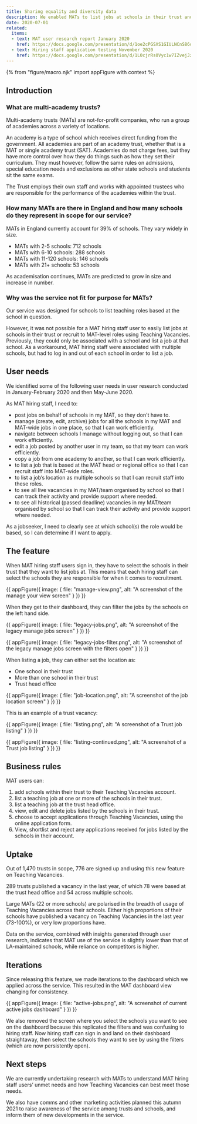 ```yaml
---
title: Sharing equality and diversity data
description: We enabled MATs to list jobs at schools in their trust and at the trust head office.
date: 2020-07-01
related:
  items:
  - text: MAT user research report January 2020
    href: https://docs.google.com/presentation/d/1oe2cPGSXS1GIULNCnS86oGImmgyIxFQ6A-gHEc3oCMY/edit#slide=id.g76c9fc18ce_0_287
  - text: Hiring staff application testing November 2020
    href: https://docs.google.com/presentation/d/1L0cjrRs0Vyc1w7IZvejJzbrkgSRBcvknISN63VbBpJw/edit?usp=sharing
---
```


{% from "figure/macro.njk" import appFigure with context %}

## Introduction

### What are multi-academy trusts?

Multi-academy trusts (MATs) are not-for-profit companies, who run a group of academies across a variety of locations.

An academy is a type of school which receives direct funding from the government. All academies are part of an academy trust, whether that is a MAT or single academy trust (SAT). Academies do not charge fees, but they have more control over how they do things such as how they set their curriculum. They must however, follow the same rules on admissions, special education needs and exclusions as other state schools and students sit the same exams.

The Trust employs their own staff and works with appointed trustees who are responsible for the performance of the academies within the trust.

###  How many MATs are there in England and how many schools do they represent in scope for our service?

MATs in England currently account for 39% of schools. They vary widely in size.

* MATs with 2-5 schools: 712 schools
* MATs with 6-10 schools: 288 schools
* MATs with 11-120 schools: 146 schools
* MATs with 21+ schools: 53 schools

As academisation continues, MATs are predicted to grow in size and increase in number.

###  Why was the service not fit for purpose for MATs?

Our service was designed for schools to list teaching roles based at the school in question.

However, it was not possible for a MAT hiring staff user to easily list jobs at schools in their trust or recruit to MAT-level roles using Teaching Vacancies. Previously, they could only be associated with a school and list a job at that school. As a workaround, MAT hiring staff were associated with multiple schools, but had to log in and out of each school in order to list a job.

## User needs

We identified some of the following user needs in user research conducted in January-February 2020 and then May-June 2020.  

As MAT hiring staff, I need to:
* post jobs on behalf of schools in my MAT, so they don't have to.
* manage (create, edit, archive) jobs for all the schools in my MAT and MAT-wide jobs in one place, so that I can work efficiently.
* navigate between schools I manage without logging out, so that I can work efficiently.
* edit a job posted by another user in my team, so that my team can work efficiently.
* copy a job from one academy to another, so that I can work efficiently.
* to list a job that is based at the MAT head or regional office so that I can recruit staff into MAT-wide roles.
* to list a job’s location as multiple schools so that I can recruit staff into these roles.
* to see all live vacancies in my MAT/team organised by school so that I can track their activity and provide support where needed.
* to see all historical (passed deadline) vacancies in my MAT/team organised by school so that I can track their activity and provide support where needed.

As a jobseeker, I need to clearly see at which school(s) the role would be based, so I can determine if I want to apply.

## The feature

When MAT hiring staff users sign in, they have to select the schools in their trust that they want to list jobs at. This means that each hiring staff can select the schools they are responsible for when it comes to recruitment.

{{ appFigure({
  image: {
    file: "manage-view.png",
    alt: "A screenshot of the manage your view screen"
  }
}) }}

When they get to their dashboard, they can filter the jobs by the schools on the left hand side.

{{ appFigure({
  image: {
    file: "legacy-jobs.png",
    alt: "A screenshot of the legacy manage jobs screen"
  }
}) }}

{{ appFigure({
  image: {
    file: "legacy-jobs-filter.png",
    alt: "A screenshot of the legacy manage jobs screen with the filters open"
  }
}) }}

When listing a job, they can either set the location as:

* One school in their trust
* More than one school in their trust
* Trust head office

{{ appFigure({
  image: {
    file: "job-location.png",
    alt: "A screenshot of the job location screen"
  }
}) }}

This is an example of a trust vacancy:

{{ appFigure({
  image: {
    file: "listing.png",
    alt: "A screenshot of a Trust job listing"
  }
}) }}

{{ appFigure({
  image: {
    file: "listing-continued.png",
    alt: "A screenshot of a Trust job listing"
  }
}) }}

## Business rules

MAT users can:

1. add schools within their trust to their Teaching Vacancies account.
2. list a teaching job at one or more of the schools in their trust.
3. list a teaching job at the trust head office.
4. view, edit and delete jobs listed by the schools in their trust.
5. choose to accept applications through Teaching Vacancies, using the online application form.
6. View, shortlist and reject any applications received for jobs listed by the schools in their account.

## Uptake

Out of 1,470 trusts in scope, 776 are signed up and using this new feature on Teaching Vacancies.

289 trusts published a vacancy in the last year, of which 78 were based at the trust head office and 54 across multiple schools.   

Large MATs (22 or more schools) are polarised in the breadth of usage of Teaching Vacancies across their schools. Either high proportions of their schools have published a vacancy on Teaching Vacancies in the last year (73-100%), or very low proportions have.  

Data on the service, combined with insights generated through user research, indicates that MAT use of the service is slightly lower than that of LA-maintained schools, while reliance on competitors is higher.

## Iterations

Since releasing this feature, we made iterations to the dashboard which we applied across the service. This resulted in the MAT dashboard view changing for consistency.

{{ appFigure({
  image: {
    file: "active-jobs.png",
    alt: "A screenshot of current active jobs dashboard"
  }
}) }}

We also removed the screen where you select the schools you want to see on the dashboard because this replicated the filters and was confusing to hiring staff. Now hiring staff can sign in and land on their dashboard straightaway, then select the schools they want to see by using the filters (which are now persistently open).

## Next steps

We are currently undertaking research with MATs to understand MAT hiring staff users’ unmet needs and how Teaching Vacancies can best meet those needs.

We also have comms and other marketing activities planned this autumn 2021 to raise awareness of the service among trusts and schools, and inform them of new developments in the service.
